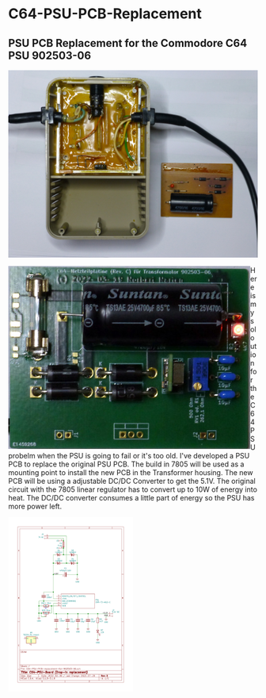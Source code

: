 # C64-PSU-PCB-Replacement

## PSU PCB Replacement for the Commodore C64 PSU 902503-06


![C64 Transformer 902503-06](images/C64%20Transformator%20902503-06.jpg "C64 Transformer 902503-06")

<img align="left" src="images/C64-PSU-PCB-Rev.C-2023-07-26.jpg" title="New PCB for the C64 PSU 902503-06" alt="New PCB for the C64 PSU 902503-06"> Here is my soloution for the C64 PSU probelm when the PSU is going to fail or it's too old. I've developed a PSU PCB to replace the original PSU PCB. The build in 7805 will be used as a mounting point to install the new PCB in the Transformer housing. The new PCB will be using a adjustable DC/DC Converter to get the 5.1V. The original circuit with the 7805 linear regulator has to convert up to 10W of energy into heat. The DC/DC converter consumes a little part of energy so the PSU has more power left.


<img align="left" width="50%" src="images/C64-PSU-PCB-Rev.D-Schematic-2023-07-26.jpg" title="Schematic" alt="Schematic">
